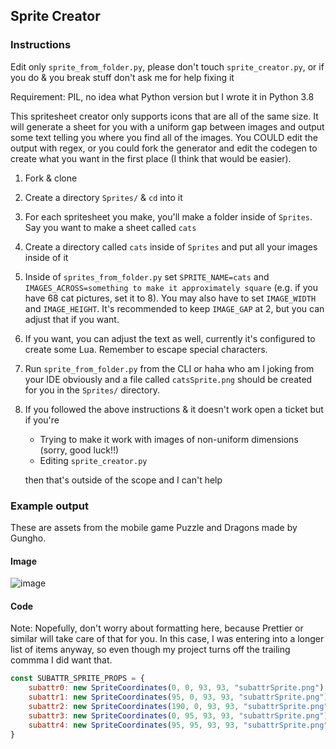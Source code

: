 ## Sprite Creator
### Instructions
Edit only `sprite_from_folder.py`, please don't touch `sprite_creator.py`, or if you do & you break stuff don't ask me for help fixing it

Requirement: PIL, no idea what Python version but I wrote it in Python 3.8

This spritesheet creator only supports icons that are all of the same size. It will generate a sheet for you with a uniform gap between images and output some text telling you where you find all of the images. You COULD edit the output with regex, or you could fork the generator and edit the codegen to create what you want in the first place (I think that would be easier).

1. Fork & clone
2. Create a directory `Sprites/` & `cd` into it
3. For each spritesheet you make, you'll make a folder inside of `Sprites`. Say you want to make a sheet called `cats`
4. Create a directory called `cats` inside of `Sprites` and put all your images inside of it
5. Inside of `sprites_from_folder.py` set `SPRITE_NAME=cats` and `IMAGES_ACROSS=something to make it approximately square` (e.g. if you have 68 cat pictures, set it to 8). You may also have to set `IMAGE_WIDTH` and `IMAGE_HEIGHT`. It's recommended to keep `IMAGE_GAP` at 2, but you can adjust that if you want.
6. If you want, you can adjust the text as well, currently it's configured to create some Lua. Remember to escape special characters.
7. Run `sprite_from_folder.py` from the CLI or haha who am I joking from your IDE obviously and a file called `catsSprite.png` should be created for you in the `Sprites/` directory.
8. If you followed the above instructions & it doesn't work open a ticket but if you're
    * Trying to make it work with images of non-uniform dimensions (sorry, good luck!!)
    * Editing `sprite_creator.py`
    
    then that's outside of the scope and I can't help

### Example output
These are assets from the mobile game Puzzle and Dragons made by Gungho.
#### Image
![image](https://user-images.githubusercontent.com/18037011/218591027-309d3a07-a991-46e7-827a-35abf6fceb66.png)
#### Code
Note: Nopefully, don't worry about formatting here, because Prettier or similar will take care of that for you. In this case, I was entering into a longer list of items anyway, so even though my project turns off the trailing commma I did want that.
```js
const SUBATTR_SPRITE_PROPS = {
	subattr0: new SpriteCoordinates(0, 0, 93, 93, "subattrSprite.png"),
	subattr1: new SpriteCoordinates(95, 0, 93, 93, "subattrSprite.png"),
	subattr2: new SpriteCoordinates(190, 0, 93, 93, "subattrSprite.png"),
	subattr3: new SpriteCoordinates(0, 95, 93, 93, "subattrSprite.png"),
	subattr4: new SpriteCoordinates(95, 95, 93, 93, "subattrSprite.png"),
}
```
